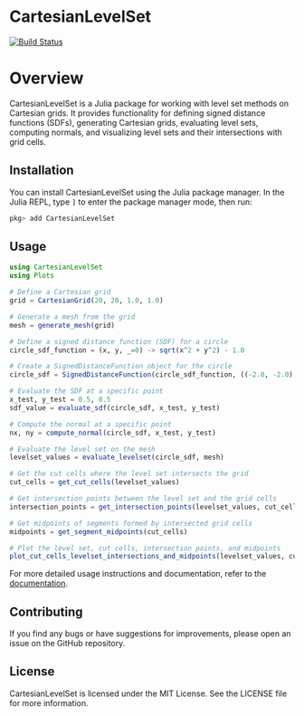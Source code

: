# CartesianLevelSet

[![Build Status](https://github.com/Fastaxx/CartesianLevelSet.jl/actions/workflows/CI.yml/badge.svg?branch=main)](https://github.com/Fastaxx/CartesianLevelSet.jl/actions/workflows/CI.yml?query=branch%3Amain)

# Overview

CartesianLevelSet is a Julia package for working with level set methods on Cartesian grids. It provides functionality for defining signed distance functions (SDFs), generating Cartesian grids, evaluating level sets, computing normals, and visualizing level sets and their intersections with grid cells.

## Installation

You can install CartesianLevelSet using the Julia package manager. In the Julia REPL, type `]` to enter the package manager mode, then run:

```julia
pkg> add CartesianLevelSet
```

## Usage

```julia
using CartesianLevelSet
using Plots

# Define a Cartesian grid
grid = CartesianGrid(20, 20, 1.0, 1.0)

# Generate a mesh from the grid
mesh = generate_mesh(grid)

# Define a signed distance function (SDF) for a circle
circle_sdf_function = (x, y, _=0) -> sqrt(x^2 + y^2) - 1.0

# Create a SignedDistanceFunction object for the circle
circle_sdf = SignedDistanceFunction(circle_sdf_function, ((-2.0, -2.0), (2.0, 2.0)))

# Evaluate the SDF at a specific point
x_test, y_test = 0.5, 0.5
sdf_value = evaluate_sdf(circle_sdf, x_test, y_test)

# Compute the normal at a specific point
nx, ny = compute_normal(circle_sdf, x_test, y_test)

# Evaluate the level set on the mesh
levelset_values = evaluate_levelset(circle_sdf, mesh)

# Get the cut cells where the level set intersects the grid
cut_cells = get_cut_cells(levelset_values)

# Get intersection points between the level set and the grid cells
intersection_points = get_intersection_points(levelset_values, cut_cells)

# Get midpoints of segments formed by intersected grid cells
midpoints = get_segment_midpoints(cut_cells)

# Plot the level set, cut cells, intersection points, and midpoints
plot_cut_cells_levelset_intersections_and_midpoints(levelset_values, cut_cells, intersection_points, midpoints)
```

For more detailed usage instructions and documentation, refer to the [documentation](link-to-your-documentation).

## Contributing

If you find any bugs or have suggestions for improvements, please open an issue on the GitHub repository.

## License

CartesianLevelSet is licensed under the MIT License. See the LICENSE file for more information.
